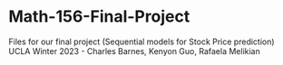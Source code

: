 # Math-156-Final-Project
Files for our final project (Sequential models for Stock Price prediction)
UCLA Winter 2023 - Charles Barnes, Kenyon Guo, Rafaela Melikian
